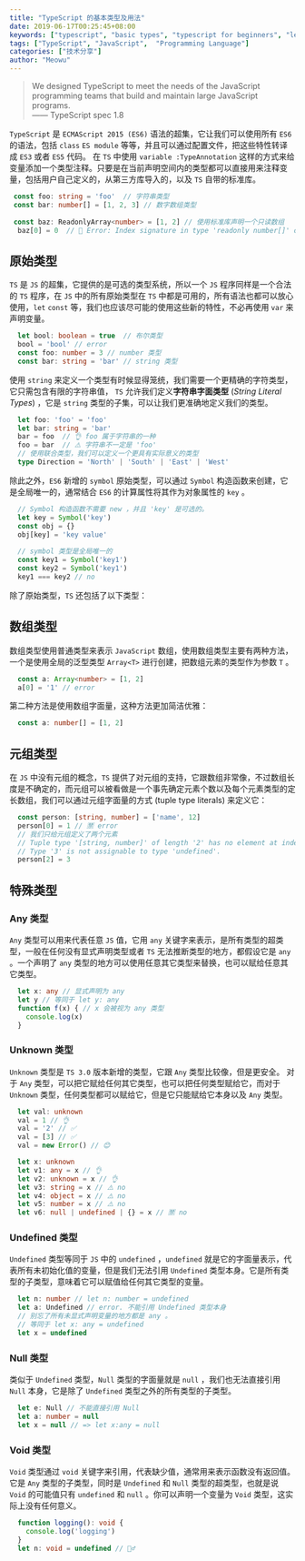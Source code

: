 ```yaml
---
title: "TypeScript 的基本类型及用法"
date: 2019-06-17T00:25:45+08:00
keywords: ["typescript", "basic types", "typescript for beginners", "learn typescript", "static type check", "dive into typescript"]
tags: ["TypeScript", "JavaScript",  "Programming Language"]
categories: ["技术分享"]
author: "Meowu"
---
```



> We designed TypeScript to meet the needs of the JavaScript programming teams that build and maintain large JavaScript programs.  
>                                          					    ——  TypeScript spec 1.8  

`TypeScript`  是 `ECMAScript 2015 (ES6)`  语法的超集，它让我们可以使用所有 `ES6` 的语法，包括 `class`  `ES module`  等等，并且可以通过配置文件，把这些特性转译成  `ES3`  或者  `ES5`  代码。
在 `TS`  中使用 `variable :TypeAnnotation`  这样的方式来给变量添加一个类型注释。只要是在当前声明空间内的类型都可以直接用来注释变量，包括用户自己定义的，从第三方库导入的，以及 `TS`  自带的标准库。
```typescript
 const foo: string = 'foo'  // 字符串类型
 const bar: number[] = [1, 2, 3] // 数字数组类型
  
 const baz: ReadonlyArray<number> = [1, 2] // 使用标准库声明一个只读数组
  baz[0] = 0  // 🙅 Error: Index signature in type 'readonly number[]' only permits reading.
```

## 原始类型
`TS` 是 `JS` 的超集，它提供的是可选的类型系统，所以一个 `JS` 程序同样是一个合法的 `TS` 程序，在 `JS` 中的所有原始类型在 `TS`  中都是可用的，所有语法也都可以放心使用，`let`  `const` 等，我们也应该尽可能的使用这些新的特性，不必再使用 `var` 来声明变量。
```TypeScript
  let bool: boolean = true  // 布尔类型
  bool = 'bool' // error
  const foo: number = 3 // number 类型
  const bar: string = 'bar' // string 类型
```
使用 `string`  来定义一个类型有时候显得笼统，我们需要一个更精确的字符类型，它只需包含有限的字符串值， `TS` 允许我们定义**字符串字面类型** (_String Literal Types_) ，它是 `string` 类型的子集，可以让我们更准确地定义我们的类型。
```typescript
  let foo: 'foo' = 'foo'
  let bar: string = 'bar'
  bar = foo  // 👌 foo 属于字符串的一种
  foo = bar  // ⚠️ 字符串不一定是 'foo'
  // 使用联合类型，我们可以定义一个更具有实际意义的类型
  type Direction = 'North' | 'South' | 'East' | 'West'
```
除此之外，`ES6` 新增的 `symbol` 原始类型，可以通过 `Symbol` 构造函数来创建，它是全局唯一的，通常结合 `ES6` 的计算属性将其作为对象属性的 `key` 。
```typescript
  // Symbol 构造函数不需要 new ，并且 'key' 是可选的。
  let key = Symbol('key')
  const obj = {}
  obj[key] = 'key value'
 
  // symbol 类型是全局唯一的
  const key1 = Symbol('key1')
  const key2 = Symbol('key1')
  key1 === key2 // no
```

除了原始类型，`TS`  还包括了以下类型：

## 数组类型
数组类型使用普通类型来表示  `JavaScript`  数组，使用数组类型主要有两种方法，一个是使用全局的泛型类型 `Array<T>` 进行创建，把数组元素的类型作为参数 `T`  。
```typescript
  const a: Array<number> = [1, 2]
  a[0] = '1' // error
```
第二种方法是使用数组字面量，这种方法更加简洁优雅：
```typescript
  const a: number[] = [1, 2]
```
## 元组类型
在 `JS`  中没有元组的概念，`TS` 提供了对元组的支持，它跟数组非常像，不过数组长度是不确定的，而元组可以被看做是一个事先确定元素个数以及每个元素类型的定长数组，我们可以通过元组字面量的方式 (tuple type literals) 来定义它：
```typescript
  const person: [string, number] = ['name', 12]
  person[0] = 1 // 🈲️ error
  // 我们只给元组定义了两个元素
  // Tuple type '[string, number]' of length '2' has no element at index '2'.
  // Type '3' is not assignable to type 'undefined'.
  person[2] = 3
```

## 特殊类型
### Any 类型
`Any` 类型可以用来代表任意 `JS` 值，它用 `any`  关键字来表示，是所有类型的超类型，一般在任何没有显式声明类型或者 `TS` 无法推断类型的地方，都假设它是 `any` 。一个声明了 `any` 类型的地方可以使用任意其它类型来替换，也可以赋给任意其它类型。
```typescript
  let x: any // 显式声明为 any
  let y // 等同于 let y: any
  function f(x) { // x 会被视为 any 类型
    console.log(x)
  }
```

### Unknown 类型
`Unknown` 类型是 `TS 3.0` 版本新增的类型，它跟 `Any` 类型比较像，但是更安全。 对于 `Any` 类型，可以把它赋给任何其它类型，也可以把任何类型赋给它，而对于 `Unknown` 类型，任何类型都可以赋给它，但是它只能赋给它本身以及 `Any` 类型。
```typescript
  let val: unknown
  val = 1 // 👌
  val = '2' // ✅
  val = [3] // ✅
  val = new Error() // 😊

  let x: unknown
  let v1: any = x // 👌
  let v2: unknown = x // 👌
  let v3: string = x // ⚠️ no
  let v4: object = x // ⚠️ no
  let v5: number = x // ⚠️ no
  let v6: null | undefined | {} = x // 🈲️ no
```

### Undefined 类型
`Undefined` 类型等同于 `JS` 中的 `undefined` ，`undefined` 就是它的字面量表示，代表所有未初始化值的变量，但是我们无法引用 `Undefined` 类型本身。它是所有类型的子类型，意味着它可以赋值给任何其它类型的变量。
```typescript
  let n: number // let n: number = undefined
  let a: Undefined // error. 不能引用 Undefined 类型本身
  // 别忘了所有未显式声明变量的地方都是 any 。
  // 等同于 let x: any = undefined
  let x = undefined 
```

### Null 类型
类似于 `Undefined` 类型，`Null` 类型的字面量就是 `null` ，我们也无法直接引用 `Null`  本身，它是除了 `Undefined` 类型之外的所有类型的子类型。
```typescript
  let e: Null // 不能直接引用 Null
  let a: number = null
  let x = null // => let x:any = null
```

### Void 类型
`Void` 类型通过 `void` 关键字来引用，代表缺少值，通常用来表示函数没有返回值。它是 `Any`  类型的子类型，同时是 `Undefined` 和 `Null` 类型的超类型，也就是说 `Void` 的可能值只有 `undefined` 和 `null` 。你可以声明一个变量为 `Void` 类型，这实际上没有任何意义。
```typescript
  function logging(): void {
    console.log('logging')
  }
  let n: void = undefined // 🤦‍♂️
```



